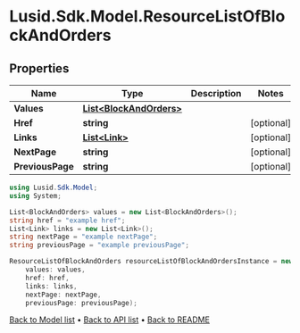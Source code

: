 # Lusid.Sdk.Model.ResourceListOfBlockAndOrders

## Properties

Name | Type | Description | Notes
------------ | ------------- | ------------- | -------------
**Values** | [**List&lt;BlockAndOrders&gt;**](BlockAndOrders.md) |  | 
**Href** | **string** |  | [optional] 
**Links** | [**List&lt;Link&gt;**](Link.md) |  | [optional] 
**NextPage** | **string** |  | [optional] 
**PreviousPage** | **string** |  | [optional] 

```csharp
using Lusid.Sdk.Model;
using System;

List<BlockAndOrders> values = new List<BlockAndOrders>();
string href = "example href";
List<Link> links = new List<Link>();
string nextPage = "example nextPage";
string previousPage = "example previousPage";

ResourceListOfBlockAndOrders resourceListOfBlockAndOrdersInstance = new ResourceListOfBlockAndOrders(
    values: values,
    href: href,
    links: links,
    nextPage: nextPage,
    previousPage: previousPage);
```

[Back to Model list](../README.md#documentation-for-models) &#8226; [Back to API list](../README.md#documentation-for-api-endpoints) &#8226; [Back to README](../README.md)
